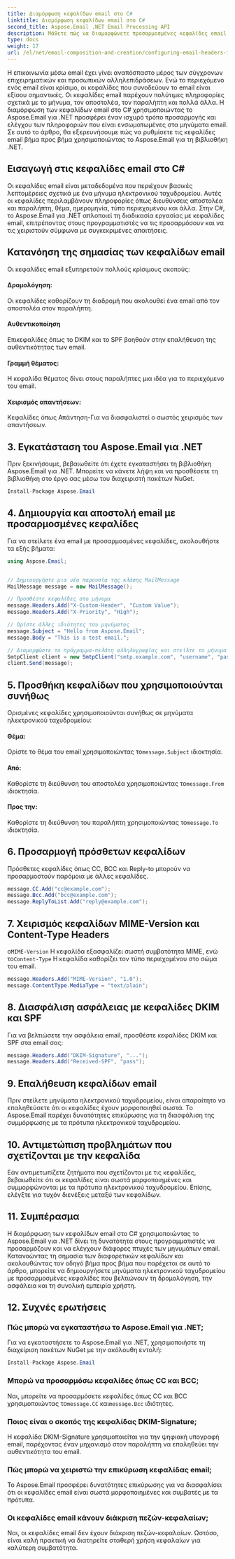 ```yaml
---
title: Διαμόρφωση κεφαλίδων email στο C#
linktitle: Διαμόρφωση κεφαλίδων email στο C#
second_title: Aspose.Email .NET Email Processing API
description: Μάθετε πώς να διαμορφώνετε προσαρμοσμένες κεφαλίδες email στο C# χρησιμοποιώντας το Aspose.Email για .NET. Οδηγός βήμα προς βήμα με τον πηγαίο κώδικα που περιλαμβάνεται. Βελτιώστε τον έλεγχο και την ασφάλεια του email.
type: docs
weight: 17
url: /el/net/email-composition-and-creation/configuring-email-headers-in-csharp/
---
```


Η επικοινωνία μέσω email έχει γίνει αναπόσπαστο μέρος των σύγχρονων επιχειρηματικών και προσωπικών αλληλεπιδράσεων. Ενώ το περιεχόμενο ενός email είναι κρίσιμο, οι κεφαλίδες που συνοδεύουν το email είναι εξίσου σημαντικές. Οι κεφαλίδες email παρέχουν πολύτιμες πληροφορίες σχετικά με το μήνυμα, τον αποστολέα, τον παραλήπτη και πολλά άλλα. Η διαμόρφωση των κεφαλίδων email στο C# χρησιμοποιώντας το Aspose.Email για .NET προσφέρει έναν ισχυρό τρόπο προσαρμογής και ελέγχου των πληροφοριών που είναι ενσωματωμένες στα μηνύματα email. Σε αυτό το άρθρο, θα εξερευνήσουμε πώς να ρυθμίσετε τις κεφαλίδες email βήμα προς βήμα χρησιμοποιώντας το Aspose.Email για τη βιβλιοθήκη .NET.

## Εισαγωγή στις κεφαλίδες email στο C#

Οι κεφαλίδες email είναι μεταδεδομένα που περιέχουν βασικές λεπτομέρειες σχετικά με ένα μήνυμα ηλεκτρονικού ταχυδρομείου. Αυτές οι κεφαλίδες περιλαμβάνουν πληροφορίες όπως διευθύνσεις αποστολέα και παραλήπτη, θέμα, ημερομηνία, τύπο περιεχομένου και άλλα. Στην C#, το Aspose.Email για .NET απλοποιεί τη διαδικασία εργασίας με κεφαλίδες email, επιτρέποντας στους προγραμματιστές να τις προσαρμόσουν και να τις χειριστούν σύμφωνα με συγκεκριμένες απαιτήσεις.

## Κατανόηση της σημασίας των κεφαλίδων email

Οι κεφαλίδες email εξυπηρετούν πολλούς κρίσιμους σκοπούς:
#### Δρομολόγηση: 
Οι κεφαλίδες καθορίζουν τη διαδρομή που ακολουθεί ένα email από τον αποστολέα στον παραλήπτη.
#### Αυθεντικοποίηση
Επικεφαλίδες όπως το DKIM και το SPF βοηθούν στην επαλήθευση της αυθεντικότητας των email.
#### Γραμμή θέματος: 
Η κεφαλίδα θέματος δίνει στους παραλήπτες μια ιδέα για το περιεχόμενο του email.
#### Χειρισμός απαντήσεων: 
Κεφαλίδες όπως Απάντηση-Για να διασφαλιστεί ο σωστός χειρισμός των απαντήσεων.

## 3. Εγκατάσταση του Aspose.Email για .NET

Πριν ξεκινήσουμε, βεβαιωθείτε ότι έχετε εγκαταστήσει τη βιβλιοθήκη Aspose.Email για .NET. Μπορείτε να κάνετε λήψη και να προσθέσετε τη βιβλιοθήκη στο έργο σας μέσω του διαχειριστή πακέτων NuGet.

```csharp
Install-Package Aspose.Email
```

## 4. Δημιουργία και αποστολή email με προσαρμοσμένες κεφαλίδες

Για να στείλετε ένα email με προσαρμοσμένες κεφαλίδες, ακολουθήστε τα εξής βήματα:

```csharp
using Aspose.Email;


// Δημιουργήστε μια νέα παρουσία της κλάσης MailMessage
MailMessage message = new MailMessage();

// Προσθέστε κεφαλίδες στο μήνυμα
message.Headers.Add("X-Custom-Header", "Custom Value");
message.Headers.Add("X-Priority", "High");

// Ορίστε άλλες ιδιότητες του μηνύματος
message.Subject = "Hello from Aspose.Email";
message.Body = "This is a test email.";

// Διαμορφώστε το πρόγραμμα-πελάτη αλληλογραφίας και στείλτε το μήνυμα
SmtpClient client = new SmtpClient("smtp.example.com", "username", "password");
client.Send(message);
```

## 5. Προσθήκη κεφαλίδων που χρησιμοποιούνται συνήθως

Ορισμένες κεφαλίδες χρησιμοποιούνται συνήθως σε μηνύματα ηλεκτρονικού ταχυδρομείου:

#### Θέμα: 
 Ορίστε το θέμα του email χρησιμοποιώντας το`message.Subject` ιδιοκτησία.
#### Από: 
 Καθορίστε τη διεύθυνση του αποστολέα χρησιμοποιώντας το`message.From` ιδιοκτησία.
#### Προς την: 
 Καθορίστε τη διεύθυνση του παραλήπτη χρησιμοποιώντας το`message.To` ιδιοκτησία.

## 6. Προσαρμογή πρόσθετων κεφαλίδων

Πρόσθετες κεφαλίδες όπως CC, BCC και Reply-to μπορούν να προσαρμοστούν παρόμοια με άλλες κεφαλίδες.

```csharp
message.CC.Add("cc@example.com");
message.Bcc.Add("bcc@example.com");
message.ReplyToList.Add("reply@example.com");
```

## 7. Χειρισμός κεφαλίδων MIME-Version και Content-Type Headers

 ο`MIME-Version` Η κεφαλίδα εξασφαλίζει σωστή συμβατότητα MIME, ενώ το`Content-Type` Η κεφαλίδα καθορίζει τον τύπο περιεχομένου στο σώμα του email.

```csharp
message.Headers.Add("MIME-Version", "1.0");
message.ContentType.MediaType = "text/plain";
```

## 8. Διασφάλιση ασφάλειας με κεφαλίδες DKIM και SPF

Για να βελτιώσετε την ασφάλεια email, προσθέστε κεφαλίδες DKIM και SPF στα email σας:

```csharp
message.Headers.Add("DKIM-Signature", "...");
message.Headers.Add("Received-SPF", "pass");
```

## 9. Επαλήθευση κεφαλίδων email

Πριν στείλετε μηνύματα ηλεκτρονικού ταχυδρομείου, είναι απαραίτητο να επαληθεύσετε ότι οι κεφαλίδες έχουν μορφοποιηθεί σωστά. Το Aspose.Email παρέχει δυνατότητες επικύρωσης για τη διασφάλιση της συμμόρφωσης με τα πρότυπα ηλεκτρονικού ταχυδρομείου.

## 10. Αντιμετώπιση προβλημάτων που σχετίζονται με την κεφαλίδα

Εάν αντιμετωπίζετε ζητήματα που σχετίζονται με τις κεφαλίδες, βεβαιωθείτε ότι οι κεφαλίδες είναι σωστά μορφοποιημένες και συμμορφώνονται με τα πρότυπα ηλεκτρονικού ταχυδρομείου. Επίσης, ελέγξτε για τυχόν διενέξεις μεταξύ των κεφαλίδων.

## 11. Συμπέρασμα

Η διαμόρφωση των κεφαλίδων email στο C# χρησιμοποιώντας το Aspose.Email για .NET δίνει τη δυνατότητα στους προγραμματιστές να προσαρμόζουν και να ελέγχουν διάφορες πτυχές των μηνυμάτων email. Κατανοώντας τη σημασία των διαφορετικών κεφαλίδων και ακολουθώντας τον οδηγό βήμα προς βήμα που παρέχεται σε αυτό το άρθρο, μπορείτε να δημιουργήσετε μηνύματα ηλεκτρονικού ταχυδρομείου με προσαρμοσμένες κεφαλίδες που βελτιώνουν τη δρομολόγηση, την ασφάλεια και τη συνολική εμπειρία χρήστη.

## 12. Συχνές ερωτήσεις

### Πώς μπορώ να εγκαταστήσω το Aspose.Email για .NET;

Για να εγκαταστήσετε το Aspose.Email για .NET, χρησιμοποιήστε τη διαχείριση πακέτων NuGet με την ακόλουθη εντολή:
```csharp
Install-Package Aspose.Email
```

### Μπορώ να προσαρμόσω κεφαλίδες όπως CC και BCC;

 Ναι, μπορείτε να προσαρμόσετε κεφαλίδες όπως CC και BCC χρησιμοποιώντας το`message.CC` και`message.Bcc` ιδιότητες.

### Ποιος είναι ο σκοπός της κεφαλίδας DKIM-Signature;

Η κεφαλίδα DKIM-Signature χρησιμοποιείται για την ψηφιακή υπογραφή email, παρέχοντας έναν μηχανισμό στον παραλήπτη να επαληθεύει την αυθεντικότητα του email.

### Πώς μπορώ να χειριστώ την επικύρωση κεφαλίδας email;

Το Aspose.Email προσφέρει δυνατότητες επικύρωσης για να διασφαλίσει ότι οι κεφαλίδες email είναι σωστά μορφοποιημένες και συμβατές με τα πρότυπα.

### Οι κεφαλίδες email κάνουν διάκριση πεζών-κεφαλαίων;

Ναι, οι κεφαλίδες email δεν έχουν διάκριση πεζών-κεφαλαίων. Ωστόσο, είναι καλή πρακτική να διατηρείτε σταθερή χρήση κεφαλαίων για καλύτερη συμβατότητα.